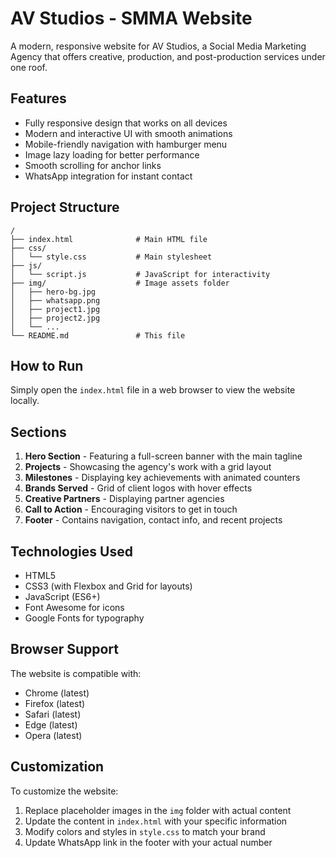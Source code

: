 # AV Studios - SMMA Website

A modern, responsive website for AV Studios, a Social Media Marketing Agency that offers creative, production, and post-production services under one roof.

## Features

- Fully responsive design that works on all devices
- Modern and interactive UI with smooth animations
- Mobile-friendly navigation with hamburger menu
- Image lazy loading for better performance
- Smooth scrolling for anchor links
- WhatsApp integration for instant contact

## Project Structure

```
/
├── index.html              # Main HTML file
├── css/
│   └── style.css           # Main stylesheet
├── js/
│   └── script.js           # JavaScript for interactivity
├── img/                    # Image assets folder
│   ├── hero-bg.jpg
│   ├── whatsapp.png
│   ├── project1.jpg
│   ├── project2.jpg
│   └── ...
└── README.md               # This file
```

## How to Run

Simply open the `index.html` file in a web browser to view the website locally.

## Sections

1. **Hero Section** - Featuring a full-screen banner with the main tagline
2. **Projects** - Showcasing the agency's work with a grid layout
3. **Milestones** - Displaying key achievements with animated counters
4. **Brands Served** - Grid of client logos with hover effects
5. **Creative Partners** - Displaying partner agencies
6. **Call to Action** - Encouraging visitors to get in touch
7. **Footer** - Contains navigation, contact info, and recent projects

## Technologies Used

- HTML5
- CSS3 (with Flexbox and Grid for layouts)
- JavaScript (ES6+)
- Font Awesome for icons
- Google Fonts for typography

## Browser Support

The website is compatible with:
- Chrome (latest)
- Firefox (latest)
- Safari (latest)
- Edge (latest)
- Opera (latest)

## Customization

To customize the website:
1. Replace placeholder images in the `img` folder with actual content
2. Update the content in `index.html` with your specific information
3. Modify colors and styles in `style.css` to match your brand
4. Update WhatsApp link in the footer with your actual number 